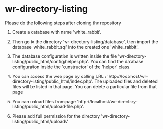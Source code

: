 # wr-directory-listing

Please do the following steps after cloning the repository

1. Create a database with name 'white_rabbit'.

2. Then go to the directory 'wr-directory-listing/database', then import the database 'white_rabbit.sql' into the created one 'white_rabbit'.

3. The database configuration is written inside the file 'wr-directory-listing/public_html/config/helper.php'. You can find the database configuration inside the 'cunstructor' of the 'helper' class.

4. You can access the web page by calling URL : 'http://localhost/wr-directory-listing/public_html/index.php'. The uploaded files and deleted files will be listed in that page. You can delete a particular file from that page

5. You can upload files from page 'http://localhost/wr-directory-listing/public_html/upload-file.php'.

6. Please add full permission for the directory 'wr-directory-listing/public_html/uploads'

